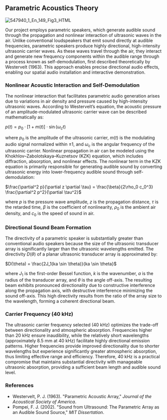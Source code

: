 ## Parametric Acoustics Theory

![547940_1_En_149_Fig3_HTML](https://github.com/user-attachments/assets/3bb31134-12c0-4027-996b-f3619409e6de)

Our project employs parametric speakers, which generate audible sound through the propagation and nonlinear interaction of ultrasonic waves in the air. Unlike conventional loudspeakers that emit sound directly at audible frequencies, parametric speakers produce highly directional, high-intensity ultrasonic carrier waves. As these waves travel through the air, they interact and generate new frequency components within the audible range through a process known as self-demodulation, first described theoretically by Westervelt (1963). This approach enables precise directional audio effects, enabling our spatial audio installation and interactive demonstration.

### Nonlinear Acoustic Interaction and Self-Demodulation

The nonlinear interaction that facilitates parametric audio generation arises due to variations in air density and pressure caused by high-intensity ultrasonic waves. According to Westervelt’s equation, the acoustic pressure of an amplitude-modulated ultrasonic carrier wave can be described mathematically as:  

$p(t) = p_0 \cdot [1 + m(t)] \cdot \sin(\omega_c t)$  

where $p_0$ is the amplitude of the ultrasonic carrier, $m(t)$ is the modulating audio signal normalized within ±1, and $\omega_c$ is the angular frequency of the ultrasonic carrier. Nonlinear propagation in air can be modeled using the Khokhlov–Zabolotskaya–Kuznetsov (KZK) equation, which includes diffraction, absorption, and nonlinear effects. The nonlinear term in the KZK equation is primarily responsible for generating audible sound by converting ultrasonic energy into lower-frequency audible sound through self-demodulation:  

$\frac{\partial^2 p}{\partial z \partial \tau} = \frac{\beta}{2\rho_0 c_0^3} \frac{\partial^2 p^2}{\partial \tau^2}$  

where $p$ is the pressure wave amplitude, $z$ is the propagation distance, $\tau$ is the retarded time, $\beta$ is the coefficient of nonlinearity, $\rho_0$ is the ambient air density, and $c_0$ is the speed of sound in air.

### Directional Sound Beam Formation

The directivity of a parametric speaker is substantially greater than conventional audio speakers because the size of the ultrasonic transducer array is significantly larger than the ultrasonic wavelengths emitted. The directivity $D(\theta)$ of a planar ultrasonic transducer array is approximated by:  

$D(\theta) = \frac{2J_1(ka \sin \theta)}{ka \sin \theta}$  

where $J_1$ is the first-order Bessel function, $k$ is the wavenumber, $a$ is the radius of the transducer array, and $\theta$ is the angle off-axis. The resulting beam exhibits pronounced directionality due to constructive interference along the propagation axis, with destructive interference minimizing the sound off-axis. This high directivity results from the ratio of the array size to the wavelength, forming a coherent directional beam.

### Carrier Frequency (40 kHz)

The ultrasonic carrier frequency selected (40 kHz) optimizes the trade-off between directionality and atmospheric absorption. Frequencies higher than 20 kHz ensure inaudibility, while the relatively short wavelengths (approximately 8.5 mm at 40 kHz) facilitate highly directional emission patterns. Higher frequencies provide improved directionality due to shorter wavelengths but experience significantly greater atmospheric absorption, thus limiting effective range and efficiency. Therefore, 40 kHz is a practical compromise that maintains substantial directivity with manageable ultrasonic absorption, providing a sufficient beam length and audible sound level.

### References

- Westervelt, P. J. (1963). "Parametric Acoustic Array," *Journal of the Acoustical Society of America*.
- Pompei, F. J. (2002). "Sound from Ultrasound: The Parametric Array as an Audible Sound Source," *MIT Dissertation*.

